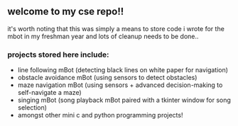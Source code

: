 ## welcome to my cse repo!! 
it's worth noting that this was simply a means to store code i wrote for the mbot in my freshman year and lots of cleanup needs to be done.. 

### projects stored here include: 
- line following mBot (detecting black lines on white paper for navigation) 
- obstacle avoidance mBot (using sensors to detect obstacles)
- maze navigation mBot (using sensors + advanced decision-making to self-navigate a maze)
- singing mBot (song playback mBot paired with a tkinter window for song selection)
- amongst other mini c and python programming projects!

  
